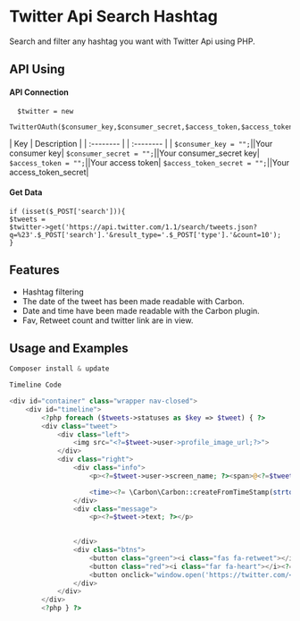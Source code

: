 
# Twitter Api Search Hashtag
Search and filter any hashtag you want with Twitter Api using PHP.

## API Using

#### API Connection

```http
  $twitter = new 
  TwitterOAuth($consumer_key,$consumer_secret,$access_token,$access_token_secret);
```

| Key | Description     | 
| :-------- | | :-------- |
| `$consumer_key = "";`||Your consumer key|
`$consumer_secret = "";`||Your consumer_secret key|
`$access_token = "";`||Your access token|
`$access_token_secret = "";`||Your access_token_secret|



#### Get Data

```http
if (isset($_POST['search'])){
$tweets =
$twitter->get('https://api.twitter.com/1.1/search/tweets.json?q=%23'.$_POST['search'].'&result_type='.$_POST['type'].'&count=10');
}
```



  
## Features

- Hashtag filtering
- The date of the tweet has been made readable with Carbon. 
- Date and time have been made readable with the Carbon plugin. 
- Fav, Retweet count and twitter link are in view.

  
## Usage and Examples

```php
Composer install & update

Timeline Code

<div id="container" class="wrapper nav-closed">
    <div id="timeline">
        <?php foreach ($tweets->statuses as $key => $tweet) { ?>
        <div class="tweet">
            <div class="left">
                <img src="<?=$tweet->user->profile_image_url;?>">
            </div>
            <div class="right">
                <div class="info">
                    <p><?=$tweet->user->screen_name; ?><span>@<?=$tweet->user->screen_name; ?></span></p>

                    <time><?= \Carbon\Carbon::createFromTimeStamp(strtotime( $tweet->created_at))->diffForHumans() ; ?></time>
                </div>
                <div class="message">
                    <p><?=$tweet->text; ?></p>

                    
                </div>
                <div class="btns">
                    <button class="green"><i class="fas fa-retweet"></i><?=$tweet->retweet_count; ?></button>
                    <button class="red"><i class="far fa-heart"></i><?=$tweet->favorite_count; ?></button>
                    <button onclick="window.open('https://twitter.com/<?=$tweet->user->screen_name; ?>/status/<?=$tweet->id;?>')" class="blue"><i class="fas fa-link"></i></button>
                </div>
            </div>
        </div>
        <?php } ?>
```

  